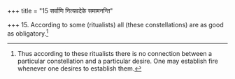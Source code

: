 +++
title = "15 सर्वाणि नित्यवदेके समामनन्ति"

+++
15. According to some (ritualists) all (these constellations) are as good as obligatory.[^1]  

[^1]: Thus according to these ritualists there is no connection between a particular constellation and a particular desire. One may establish fire whenever one desires to establish them.
